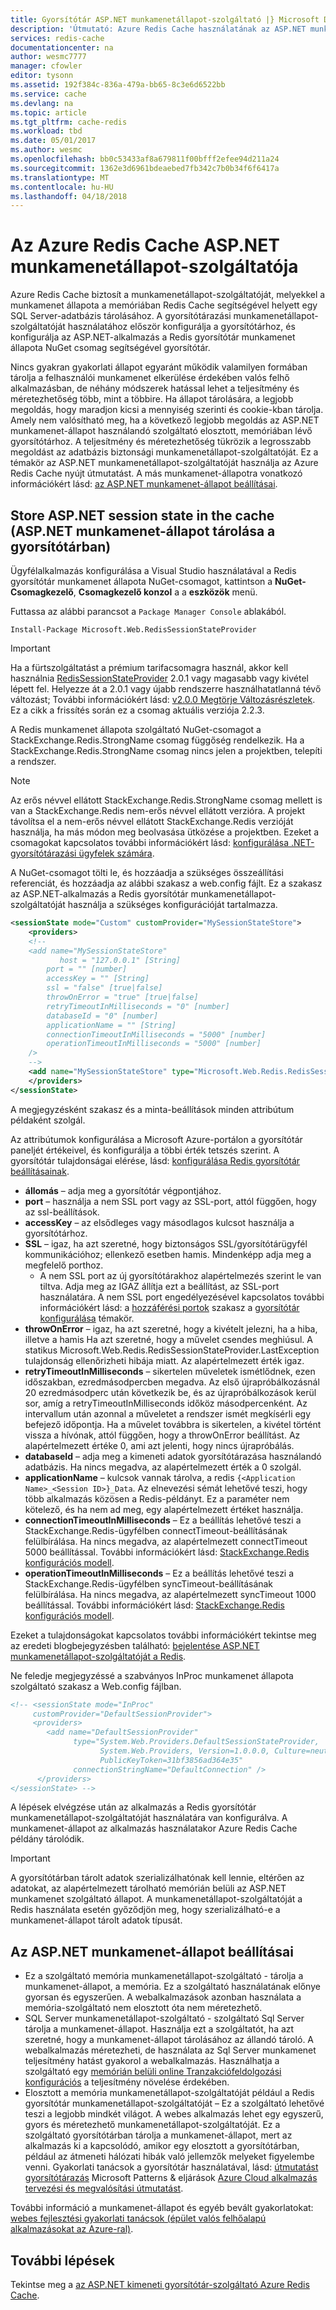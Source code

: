 ```yaml
---
title: Gyorsítótár ASP.NET munkamenetállapot-szolgáltató |} Microsoft Docs
description: 'Útmutató: Azure Redis Cache használatának az ASP.NET munkamenet-állapot tárolása'
services: redis-cache
documentationcenter: na
author: wesmc7777
manager: cfowler
editor: tysonn
ms.assetid: 192f384c-836a-479a-bb65-8c3e6d6522bb
ms.service: cache
ms.devlang: na
ms.topic: article
ms.tgt_pltfrm: cache-redis
ms.workload: tbd
ms.date: 05/01/2017
ms.author: wesmc
ms.openlocfilehash: bb0c53433af8a679811f00bfff2efee94d211a24
ms.sourcegitcommit: 1362e3d6961bdeaebed7fb342c7b0b34f6f6417a
ms.translationtype: MT
ms.contentlocale: hu-HU
ms.lasthandoff: 04/18/2018
---
```

# <a name="aspnet-session-state-provider-for-azure-redis-cache"></a>Az Azure Redis Cache ASP.NET munkamenetállapot-szolgáltatója
Azure Redis Cache biztosít a munkamenetállapot-szolgáltatóját, melyekkel a munkamenet állapota a memóriában Redis Cache segítségével helyett egy SQL Server-adatbázis tárolásához. A gyorsítótárazási munkamenetállapot-szolgáltatóját használatához először konfigurálja a gyorsítótárhoz, és konfigurálja az ASP.NET-alkalmazás a Redis gyorsítótár munkamenet állapota NuGet csomag segítségével gyorsítótár.

Nincs gyakran gyakorlati állapot egyaránt működik valamilyen formában tárolja a felhasználói munkamenet elkerülése érdekében valós felhő alkalmazásban, de néhány módszerek hatással lehet a teljesítmény és méretezhetőség több, mint a többire. Ha állapot tárolására, a legjobb megoldás, hogy maradjon kicsi a mennyiség szerinti és cookie-kban tárolja. Amely nem valósítható meg, ha a következő legjobb megoldás az ASP.NET munkamenet-állapot használandó szolgáltató elosztott, memóriában lévő gyorsítótárhoz. A teljesítmény és méretezhetőség tükrözik a legrosszabb megoldást az adatbázis biztonsági munkamenetállapot-szolgáltatóját. Ez a témakör az ASP.NET munkamenetállapot-szolgáltatóját használja az Azure Redis Cache nyújt útmutatást. A más munkamenet-állapotra vonatkozó információkért lásd: [az ASP.NET munkamenet-állapot beállításai](#aspnet-session-state-options).

## <a name="store-aspnet-session-state-in-the-cache"></a>Store ASP.NET session state in the cache (ASP.NET munkamenet-állapot tárolása a gyorsítótárban)
Ügyfélalkalmazás konfigurálása a Visual Studio használatával a Redis gyorsítótár munkamenet állapota NuGet-csomagot, kattintson a **NuGet-Csomagkezelő**, **Csomagkezelő konzol** a a **eszközök** menü.

Futtassa az alábbi parancsot a `Package Manager Console` ablakából.
    
```
Install-Package Microsoft.Web.RedisSessionStateProvider
```

> [!IMPORTANT]
> Ha a fürtszolgáltatást a prémium tarifacsomagra használ, akkor kell használnia [RedisSessionStateProvider](https://www.nuget.org/packages/Microsoft.Web.RedisSessionStateProvider) 2.0.1 vagy magasabb vagy kivétel lépett fel. Helyezze át a 2.0.1 vagy újabb rendszerre használhatatlanná tévő változást; További információkért lásd: [v2.0.0 Megtörje Változásrészletek](https://github.com/Azure/aspnet-redis-providers/wiki/v2.0.0-Breaking-Change-Details). Ez a cikk a frissítés során ez a csomag aktuális verziója 2.2.3.
> 
> 

A Redis munkamenet állapota szolgáltató NuGet-csomagot a StackExchange.Redis.StrongName csomag függőség rendelkezik. Ha a StackExchange.Redis.StrongName csomag nincs jelen a projektben, telepíti a rendszer.

>[!NOTE]
>Az erős névvel ellátott StackExchange.Redis.StrongName csomag mellett is van a StackExchange.Redis nem-erős névvel ellátott verzióra. A projekt távolítsa el a nem-erős névvel ellátott StackExchange.Redis verzióját használja, ha más módon meg beolvasása ütközése a projektben. Ezeket a csomagokat kapcsolatos további információkért lásd: [konfigurálása .NET-gyorsítótárazási ügyfelek számára](cache-dotnet-how-to-use-azure-redis-cache.md#configure-the-cache-clients).
>
>

A NuGet-csomagot tölti le, és hozzáadja a szükséges összeállítási referenciát, és hozzáadja az alábbi szakasz a web.config fájlt. Ez a szakasz az ASP.NET-alkalmazás a Redis gyorsítótár munkamenetállapot-szolgáltatóját használja a szükséges konfigurációját tartalmazza.

```xml
<sessionState mode="Custom" customProvider="MySessionStateStore">
    <providers>
    <!--
    <add name="MySessionStateStore"
           host = "127.0.0.1" [String]
        port = "" [number]
        accessKey = "" [String]
        ssl = "false" [true|false]
        throwOnError = "true" [true|false]
        retryTimeoutInMilliseconds = "0" [number]
        databaseId = "0" [number]
        applicationName = "" [String]
        connectionTimeoutInMilliseconds = "5000" [number]
        operationTimeoutInMilliseconds = "5000" [number]
    />
    -->
    <add name="MySessionStateStore" type="Microsoft.Web.Redis.RedisSessionStateProvider" host="127.0.0.1" accessKey="" ssl="false"/>
    </providers>
</sessionState>
```

A megjegyzésként szakasz és a minta-beállítások minden attribútum példaként szolgál.

Az attribútumok konfigurálása a Microsoft Azure-portálon a gyorsítótár paneljét értékeivel, és konfigurálja a többi érték tetszés szerint. A gyorsítótár tulajdonságai elérése, lásd: [konfigurálása Redis gyorsítótár beállításainak](cache-configure.md#configure-redis-cache-settings).

* **állomás** – adja meg a gyorsítótár végpontjához.
* **port** – használja a nem SSL port vagy az SSL-port, attól függően, hogy az ssl-beállítások.
* **accessKey** – az elsődleges vagy másodlagos kulcsot használja a gyorsítótárhoz.
* **SSL** – igaz, ha azt szeretné, hogy biztonságos SSL/gyorsítótárügyfél kommunikációhoz; ellenkező esetben hamis. Mindenképp adja meg a megfelelő porthoz.
  * A nem SSL port az új gyorsítótárakhoz alapértelmezés szerint le van tiltva. Adja meg az IGAZ állítja ezt a beállítást, az SSL-port használatára. A nem SSL port engedélyezésével kapcsolatos további információkért lásd: a [hozzáférési portok](cache-configure.md#access-ports) szakasz a [gyorsítótár konfigurálása](cache-configure.md) témakör.
* **throwOnError** – igaz, ha azt szeretné, hogy a kivételt jelezni, ha a hiba, illetve a hamis Ha azt szeretné, hogy a művelet csendes meghiúsul. A statikus Microsoft.Web.Redis.RedisSessionStateProvider.LastException tulajdonság ellenőrizheti hibája miatt. Az alapértelmezett érték igaz.
* **retryTimeoutInMilliseconds** – sikertelen műveletek ismétlődnek, ezen időszakban, ezredmásodpercben megadva. Az első újrapróbálkozásnál 20 ezredmásodperc után következik be, és az újrapróbálkozások kerül sor, amíg a retryTimeoutInMilliseconds időköz másodpercenként. Az intervallum után azonnal a műveletet a rendszer ismét megkísérli egy befejező időpontja. Ha a művelet továbbra is sikertelen, a kivétel történt vissza a hívónak, attól függően, hogy a throwOnError beállítást. Az alapértelmezett értéke 0, ami azt jelenti, hogy nincs újrapróbálás.
* **databaseId** – adja meg a kimeneti adatok gyorsítótárazása használandó adatbázis. Ha nincs megadva, az alapértelmezett érték a 0 szolgál.
* **applicationName** – kulcsok vannak tárolva, a redis `{<Application Name>_<Session ID>}_Data`. Az elnevezési sémát lehetővé teszi, hogy több alkalmazás közösen a Redis-példányt. Ez a paraméter nem kötelező, és ha nem ad meg, egy alapértelmezett értéket használja.
* **connectionTimeoutInMilliseconds** – Ez a beállítás lehetővé teszi a StackExchange.Redis-ügyfélben connectTimeout-beállításának felülbírálása. Ha nincs megadva, az alapértelmezett connectTimeout 5000 beállítással. További információkért lásd: [StackExchange.Redis konfigurációs modell](http://go.microsoft.com/fwlink/?LinkId=398705).
* **operationTimeoutInMilliseconds** – Ez a beállítás lehetővé teszi a StackExchange.Redis-ügyfélben syncTimeout-beállításának felülbírálása. Ha nincs megadva, az alapértelmezett syncTimeout 1000 beállítással. További információkért lásd: [StackExchange.Redis konfigurációs modell](http://go.microsoft.com/fwlink/?LinkId=398705).

Ezeket a tulajdonságokat kapcsolatos további információkért tekintse meg az eredeti blogbejegyzésben található: [bejelentése ASP.NET munkamenetállapot-szolgáltatóját a Redis](http://blogs.msdn.com/b/webdev/archive/2014/05/12/announcing-asp-net-session-state-provider-for-redis-preview-release.aspx).

Ne feledje megjegyzéssé a szabványos InProc munkamenet állapota szolgáltató szakasz a Web.config fájlban.

```xml
<!-- <sessionState mode="InProc"
     customProvider="DefaultSessionProvider">
     <providers>
        <add name="DefaultSessionProvider"
              type="System.Web.Providers.DefaultSessionStateProvider,
                    System.Web.Providers, Version=1.0.0.0, Culture=neutral,
                    PublicKeyToken=31bf3856ad364e35"
              connectionStringName="DefaultConnection" />
      </providers>
</sessionState> -->
```

A lépések elvégzése után az alkalmazás a Redis gyorsítótár munkamenetállapot-szolgáltatóját használatára van konfigurálva. A munkamenet-állapot az alkalmazás használatakor Azure Redis Cache példány tárolódik.

> [!IMPORTANT]
> A gyorsítótárban tárolt adatok szerializálhatónak kell lennie, eltérően az adatokat, az alapértelmezett tárolható memórián belüli az ASP.NET munkamenet szolgáltató állapot. A munkamenetállapot-szolgáltatóját a Redis használata esetén győződjön meg, hogy szerializálható-e a munkamenet-állapot tárolt adatok típusát.
> 
> 

## <a name="aspnet-session-state-options"></a>Az ASP.NET munkamenet-állapot beállításai
* Ez a szolgáltató memória munkamenetállapot-szolgáltató - tárolja a munkamenet-állapot, a memória. Ez a szolgáltató használatának előnye gyorsan és egyszerűen. A webalkalmazások azonban használata a memória-szolgáltató nem elosztott óta nem méretezhető.
* SQL Server munkamenetállapot-szolgáltató - szolgáltató Sql Server tárolja a munkamenet-állapot. Használja ezt a szolgáltatót, ha azt szeretné, hogy a munkamenet-állapot tárolásához az állandó tároló. A webalkalmazás méretezheti, de használata az Sql Server munkamenet teljesítmény hatást gyakorol a webalkalmazás. Használhatja a szolgáltató egy [memórián belüli online Tranzakciófeldolgozási konfigurációs](https://blogs.msdn.microsoft.com/sqlserverstorageengine/2017/11/28/asp-net-session-state-with-sql-server-in-memory-oltp/) a teljesítmény növelése érdekében.
* Elosztott a memória munkamenetállapot-szolgáltatóját például a Redis gyorsítótár munkamenetállapot-szolgáltatóját – Ez a szolgáltató lehetővé teszi a legjobb mindkét világot. A webes alkalmazás lehet egy egyszerű, gyors és méretezhető munkamenetállapot-szolgáltatóját. Ez a szolgáltató gyorsítótárban tárolja a munkamenet-állapot, mert az alkalmazás ki a kapcsolódó, amikor egy elosztott a gyorsítótárban, például az átmeneti hálózati hibák való jellemzők melyeket figyelembe venni. Gyakorlati tanácsok a gyorsítótár használatával, lásd: [útmutatást gyorsítótárazás](../best-practices-caching.md) Microsoft Patterns & eljárások [Azure Cloud alkalmazás tervezési és megvalósítási útmutatást](https://github.com/mspnp/azure-guidance).

További információ a munkamenet-állapot és egyéb bevált gyakorlatokat: [webes fejlesztési gyakorlati tanácsok (épület valós felhőalapú alkalmazásokat az Azure-ral)](http://www.asp.net/aspnet/overview/developing-apps-with-windows-azure/building-real-world-cloud-apps-with-windows-azure/web-development-best-practices).

## <a name="next-steps"></a>További lépések
Tekintse meg a [az ASP.NET kimeneti gyorsítótár-szolgáltató Azure Redis Cache](cache-aspnet-output-cache-provider.md).


